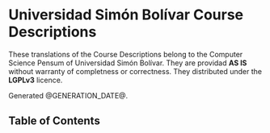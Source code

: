 # Universidad Simón Bolívar Course Descriptions

These translations of the Course Descriptions belong to the Computer Science Pensum of Universidad Simón Bolívar. They are providad **AS IS** without warranty of completness or correctness. They distributed under the **LGPLv3** licence.

Generated @GENERATION_DATE@.

## Table of Contents
